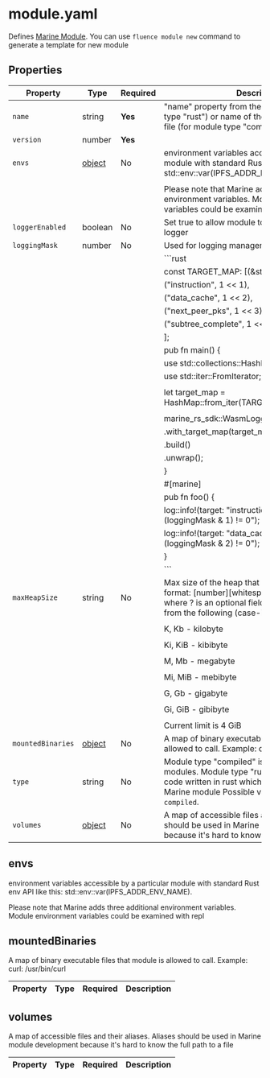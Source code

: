 # module.yaml

Defines [Marine Module](https://fluence.dev/docs/build/concepts/#modules). You can use `fluence module new` command to generate a template for new module

## Properties

| Property          | Type                       | Required | Description                                                                                                                                                                                          |
|-------------------|----------------------------|----------|------------------------------------------------------------------------------------------------------------------------------------------------------------------------------------------------------|
| `name`            | string                     | **Yes**  | "name" property from the Cargo.toml (for module type "rust") or name of the precompiled .wasm file (for module type "compiled")                                                                      |
| `version`         | number                     | **Yes**  |                                                                                                                                                                                                      |
| `envs`            | [object](#envs)            | No       | environment variables accessible by a particular module with standard Rust env API like this: std::env::var(IPFS_ADDR_ENV_NAME).                                                                     |
|                   |                            |          |                                                                                                                                                                                                      |
|                   |                            |          | Please note that Marine adds three additional environment variables. Module environment variables could be examined with repl                                                                        |
| `loggerEnabled`   | boolean                    | No       | Set true to allow module to use the Marine SDK logger                                                                                                                                                |
| `loggingMask`     | number                     | No       | Used for logging management. Example:                                                                                                                                                                |
|                   |                            |          | ```rust                                                                                                                                                                                              |
|                   |                            |          | const TARGET_MAP: [(&str, i64); 4] = [                                                                                                                                                               |
|                   |                            |          | ("instruction", 1 << 1),                                                                                                                                                                             |
|                   |                            |          | ("data_cache", 1 << 2),                                                                                                                                                                              |
|                   |                            |          | ("next_peer_pks", 1 << 3),                                                                                                                                                                           |
|                   |                            |          | ("subtree_complete", 1 << 4),                                                                                                                                                                        |
|                   |                            |          | ];                                                                                                                                                                                                   |
|                   |                            |          | pub fn main() {                                                                                                                                                                                      |
|                   |                            |          | use std::collections::HashMap;                                                                                                                                                                       |
|                   |                            |          | use std::iter::FromIterator;                                                                                                                                                                         |
|                   |                            |          |                                                                                                                                                                                                      |
|                   |                            |          | let target_map = HashMap::from_iter(TARGET_MAP.iter().cloned());                                                                                                                                     |
|                   |                            |          |                                                                                                                                                                                                      |
|                   |                            |          | marine_rs_sdk::WasmLoggerBuilder::new()                                                                                                                                                              |
|                   |                            |          |     .with_target_map(target_map)                                                                                                                                                                     |
|                   |                            |          |     .build()                                                                                                                                                                                         |
|                   |                            |          |     .unwrap();                                                                                                                                                                                       |
|                   |                            |          | }                                                                                                                                                                                                    |
|                   |                            |          | #[marine]                                                                                                                                                                                            |
|                   |                            |          | pub fn foo() {                                                                                                                                                                                       |
|                   |                            |          | log::info!(target: "instruction", "this will print if (loggingMask & 1) != 0");                                                                                                                      |
|                   |                            |          | log::info!(target: "data_cache", "this will print if (loggingMask & 2) != 0");                                                                                                                       |
|                   |                            |          | }                                                                                                                                                                                                    |
|                   |                            |          | ```                                                                                                                                                                                                  |
| `maxHeapSize`     | string                     | No       | Max size of the heap that a module can allocate in format: [number][whitespace?][specificator?] where ? is an optional field and specificator is one from the following (case-insensitive):          |
|                   |                            |          |                                                                                                                                                                                                      |
|                   |                            |          | K, Kb - kilobyte                                                                                                                                                                                     |
|                   |                            |          |                                                                                                                                                                                                      |
|                   |                            |          | Ki, KiB - kibibyte                                                                                                                                                                                   |
|                   |                            |          |                                                                                                                                                                                                      |
|                   |                            |          | M, Mb - megabyte                                                                                                                                                                                     |
|                   |                            |          |                                                                                                                                                                                                      |
|                   |                            |          | Mi, MiB - mebibyte                                                                                                                                                                                   |
|                   |                            |          |                                                                                                                                                                                                      |
|                   |                            |          | G, Gb - gigabyte                                                                                                                                                                                     |
|                   |                            |          |                                                                                                                                                                                                      |
|                   |                            |          | Gi, GiB - gibibyte                                                                                                                                                                                   |
|                   |                            |          |                                                                                                                                                                                                      |
|                   |                            |          | Current limit is 4 GiB                                                                                                                                                                               |
| `mountedBinaries` | [object](#mountedbinaries) | No       | A map of binary executable files that module is allowed to call. Example: curl: /usr/bin/curl                                                                                                        |
| `type`            | string                     | No       | Module type "compiled" is for the precompiled modules. Module type "rust" is for the source code written in rust which can be compiled into a Marine module Possible values are: `rust`, `compiled`. |
| `volumes`         | [object](#volumes)         | No       | A map of accessible files and their aliases. Aliases should be used in Marine module development because it's hard to know the full path to a file                                                   |

## envs

environment variables accessible by a particular module with standard Rust env API like this: std::env::var(IPFS_ADDR_ENV_NAME).

Please note that Marine adds three additional environment variables. Module environment variables could be examined with repl


## mountedBinaries

A map of binary executable files that module is allowed to call. Example: curl: /usr/bin/curl

| Property | Type | Required | Description |
|----------|------|----------|-------------|

## volumes

A map of accessible files and their aliases. Aliases should be used in Marine module development because it's hard to know the full path to a file

| Property | Type | Required | Description |
|----------|------|----------|-------------|

